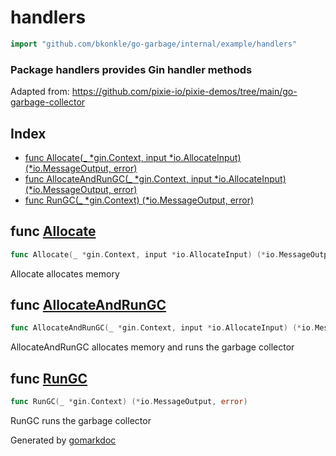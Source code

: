 <!-- gomarkdoc:embed:start -->

<!-- Code generated by gomarkdoc. DO NOT EDIT -->

# handlers

```go
import "github.com/bkonkle/go-garbage/internal/example/handlers"
```

### Package handlers provides Gin handler methods

Adapted from: https://github.com/pixie-io/pixie-demos/tree/main/go-garbage-collector

## Index

- [func Allocate(_ *gin.Context, input *io.AllocateInput) (*io.MessageOutput, error)](<#func-allocate>)
- [func AllocateAndRunGC(_ *gin.Context, input *io.AllocateInput) (*io.MessageOutput, error)](<#func-allocateandrungc>)
- [func RunGC(_ *gin.Context) (*io.MessageOutput, error)](<#func-rungc>)


## func [Allocate](<https://github.com/bkonkle/go-garbage/blob/main/internal/example/handlers/memory.go#L19>)

```go
func Allocate(_ *gin.Context, input *io.AllocateInput) (*io.MessageOutput, error)
```

Allocate allocates memory

## func [AllocateAndRunGC](<https://github.com/bkonkle/go-garbage/blob/main/internal/example/handlers/memory.go#L46>)

```go
func AllocateAndRunGC(_ *gin.Context, input *io.AllocateInput) (*io.MessageOutput, error)
```

AllocateAndRunGC allocates memory and runs the garbage collector

## func [RunGC](<https://github.com/bkonkle/go-garbage/blob/main/internal/example/handlers/memory.go#L34>)

```go
func RunGC(_ *gin.Context) (*io.MessageOutput, error)
```

RunGC runs the garbage collector



Generated by [gomarkdoc](<https://github.com/princjef/gomarkdoc>)


<!-- gomarkdoc:embed:end -->